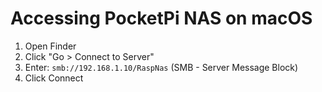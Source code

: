 # Accessing PocketPi NAS on macOS

1. Open Finder
2. Click "Go > Connect to Server"
3. Enter: `smb://192.168.1.10/RaspNas` (SMB - Server Message Block)
4. Click Connect